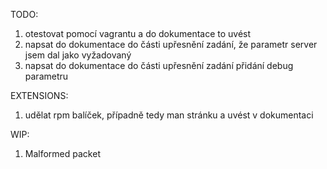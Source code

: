 TODO:

1) otestovat pomocí vagrantu a do dokumentace to uvést
2) napsat do dokumentace do části upřesnění zadání, že parametr server jsem dal jako vyžadovaný
3) napsat do dokumentace do části upřesnění zadání přidání debug parametru



EXTENSIONS:

1) udělat rpm balíček, případně tedy man stránku a uvést v dokumentaci



WIP:

1) Malformed packet
